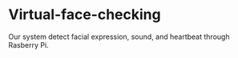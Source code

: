 # Virtual-face-checking
Our system detect facial expression, sound, and heartbeat through Rasberry Pi.

